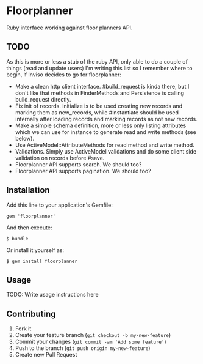 # Floorplanner

Ruby interface working against floor planners API.

## TODO

As this is more or less a stub of the ruby API, only able to do a couple of things (read and update users)
I'm writing this list so I remember where to begin, if Inviso decides to go for floorplanner:


* Make a clean http client interface. #build_request is kinda there, but I don't like that methods in FinderMethods and Persistence is
  calling build_request directly.
* Fix init of records. Initialize is to be used creating new records and marking them as new_records, while #instantiate should be used internally
  after loading records and marking records as not new records.
* Make a simple schema definition, more or less only listing attributes which we can use for instance to generate read and write methods (see below).
* Use ActiveModel::AttributeMethods for read method and write method.
* Validations. Simply use ActiveModel validations and do some client side validation on records before #save.
* Floorplanner API supports search. We should too?
* Floorplanner API supports pagination. We should too?



## Installation

Add this line to your application's Gemfile:

    gem 'floorplanner'

And then execute:

    $ bundle

Or install it yourself as:

    $ gem install floorplanner

## Usage

TODO: Write usage instructions here

## Contributing

1. Fork it
2. Create your feature branch (`git checkout -b my-new-feature`)
3. Commit your changes (`git commit -am 'Add some feature'`)
4. Push to the branch (`git push origin my-new-feature`)
5. Create new Pull Request
